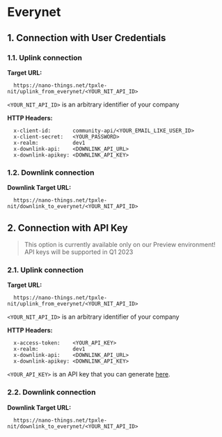 # Everynet

## 1. Connection with User Credentials

### 1.1. Uplink connection

**Target URL:**

```
  https://nano-things.net/tpxle-nit/uplink_from_everynet/<YOUR_NIT_API_ID>
```

`<YOUR_NIT_API_ID>` is an arbitrary identifier of your company

**HTTP Headers:**

```
  x-client-id:       community-api/<YOUR_EMAIL_LIKE_USER_ID>
  x-client-secret:   <YOUR_PASSWORD>
  x-realm:           dev1
  x-downlink-api:    <DOWNLINK_API_URL>
  x-downlink-apikey: <DOWNLINK_API_KEY>
```

### 1.2. Downlink connection

**Downlink Target URL:**

```
  https://nano-things.net/tpxle-nit/downlink_to_everynet/<YOUR_NIT_API_ID>
```

## 2. Connection with API Key

> This option is currently available only on our Preview environment!
> API keys will be supported in Q1 2023

### 2.1. Uplink connection

**Target URL:**

```
  https://nano-things.net/tpxle-nit/uplink_from_everynet/<YOUR_NIT_API_ID>
```

`<YOUR_NIT_API_ID>` is an arbitrary identifier of your company

**HTTP Headers:**

```
  x-access-token:    <YOUR_API_KEY>
  x-realm:           dev1
  x-downlink-api:    <DOWNLINK_API_URL>
  x-downlink-apikey: <DOWNLINK_API_KEY>
```

`<YOUR_API_KEY>` is an API key that you can generate [here][1].

### 2.2. Downlink connection

**Downlink Target URL:**

```
  https://nano-things.net/tpxle-nit/downlink_to_everynet/<YOUR_NIT_API_ID>
```

[1]: https://dx-api.thingpark.io/location-key-management/latest/swagger-ui/index.html?shortUrl=tpdx-location-key-management-api-contract.json
